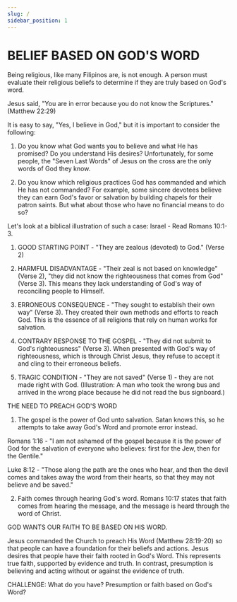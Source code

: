 ```yaml
---
slug: /
sidebar_position: 1
---
```


# BELIEF BASED ON GOD'S WORD

Being religious, like many Filipinos are, is not enough. A person must evaluate their religious beliefs to determine if they are truly based on God's word.

Jesus said, "You are in error because you do not know the Scriptures." (Matthew 22:29)

It is easy to say, "Yes, I believe in God," but it is important to consider the following:

1. Do you know what God wants you to believe and what He has promised? Do you understand His desires? Unfortunately, for some people, the "Seven Last Words" of Jesus on the cross are the only words of God they know.

2. Do you know which religious practices God has commanded and which He has not commanded? For example, some sincere devotees believe they can earn God's favor or salvation by building chapels for their patron saints. But what about those who have no financial means to do so?

Let's look at a biblical illustration of such a case: Israel - Read Romans 10:1-3.

1. GOOD STARTING POINT - "They are zealous (devoted) to God." (Verse 2)

2. HARMFUL DISADVANTAGE - "Their zeal is not based on knowledge" (Verse 2), "they did not know the righteousness that comes from God" (Verse 3). This means they lack understanding of God's way of reconciling people to Himself.

3. ERRONEOUS CONSEQUENCE - "They sought to establish their own way" (Verse 3). They created their own methods and efforts to reach God. This is the essence of all religions that rely on human works for salvation.

4. CONTRARY RESPONSE TO THE GOSPEL - "They did not submit to God's righteousness" (Verse 3). When presented with God's way of righteousness, which is through Christ Jesus, they refuse to accept it and cling to their erroneous beliefs.

5. TRAGIC CONDITION - "They are not saved" (Verse 1) - they are not made right with God. (Illustration: A man who took the wrong bus and arrived in the wrong place because he did not read the bus signboard.)

THE NEED TO PREACH GOD'S WORD

1. The gospel is the power of God unto salvation. Satan knows this, so he attempts to take away God's Word and promote error instead.

Romans 1:16 - "I am not ashamed of the gospel because it is the power of God for the salvation of everyone who believes: first for the Jew, then for the Gentile."

Luke 8:12 - "Those along the path are the ones who hear, and then the devil comes and takes away the word from their hearts, so that they may not believe and be saved."

2. Faith comes through hearing God's word. Romans 10:17 states that faith comes from hearing the message, and the message is heard through the word of Christ.

GOD WANTS OUR FAITH TO BE BASED ON HIS WORD.

Jesus commanded the Church to preach His Word (Matthew 28:19-20) so that people can have a foundation for their beliefs and actions. Jesus desires that people have their faith rooted in God's Word. This represents true faith, supported by evidence and truth. In contrast, presumption is believing and acting without or against the evidence of truth.

CHALLENGE: What do you have? Presumption or faith based on God's Word?